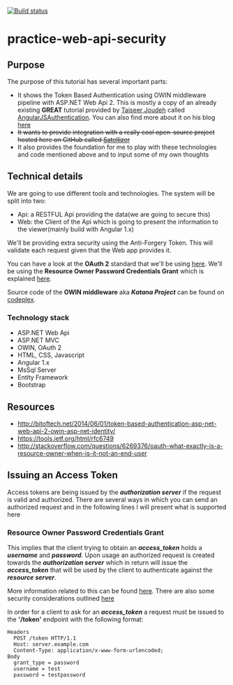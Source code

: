 [![Build status](https://ci.appveyor.com/api/projects/status/6d1wt5hjaag1qxbh?svg=true)](https://ci.appveyor.com/project/aoancea/practice-web-api-security)

# practice-web-api-security

## Purpose
The purpose of this tutorial has several important parts:
  * It shows the Token Based Authentication using OWIN middleware pipeline with ASP.NET Web Api 2. This is mostly a copy of an already existing **GREAT** tutorial provided by [Taiseer Joudeh](https://github.com/tjoudeh) called [AngularJSAuthentication](https://github.com/tjoudeh/AngularJSAuthentication). You can also find more about it on his blog [here](http://bitoftech.net/2014/06/01/token-based-authentication-asp-net-web-api-2-owin-asp-net-identity/)
  * ~~It wants to provide integration with a really cool open-source project hosted here on GitHub called [Satellizer](https://github.com/sahat/satellizer)~~
  * It also provides the foundation for me to play with these technologies and code mentioned above and to input some of my own thoughts

## Technical details
We are going to use different tools and technologies. The system will be split into two:
  * Api: a RESTFUL Api providing the data(we are going to secure this)
  * Web: the Client of the Api which is going to present the information to the viewer(mainly build with Angular 1.x)

We'll be providing extra security using the Anti-Forgery Token. This will validate each request given that the Web app provides it.

You can have a look at the **OAuth 2** standard that we'll be using [here](https://tools.ietf.org/html/rfc6749). We'll be using the **Resource Owner Password Credentials Grant** which is explained [here](http://tools.ietf.org/html/rfc6749#section-4.3).

Source code of the **OWIN middleware** aka ***Katana Project*** can be found on [codeplex](https://katanaproject.codeplex.com/SourceControl/latest#README).

### Technology stack
 * ASP.NET Web Api
 * ASP.NET MVC
 * OWIN, OAuth 2
 * HTML, CSS, Javascript
 * Angular 1.x
 * MsSql Server
 * Entity Framework
 * Bootstrap


## Resources
 * http://bitoftech.net/2014/06/01/token-based-authentication-asp-net-web-api-2-owin-asp-net-identity/
 * https://tools.ietf.org/html/rfc6749
 * http://stackoverflow.com/questions/6269376/oauth-what-exactly-is-a-resource-owner-when-is-it-not-an-end-user

## Issuing an Access Token
Access tokens are being issued by the ***authorization server*** if the request is valid and authorized. There are several ways in which you can send an authorized request and in the following lines I will present what is supported here

### Resource Owner Password Credentials Grant
This implies that the client trying to obtain an ***access_token*** holds a ***username*** and ***password***. Upon usage an authorized request is created towards the ***authorization server*** which in return will issue the ***access_token*** that will be used by the client to authenticate against the ***resource server***.

More information related to this can be found [here](https://tools.ietf.org/html/rfc6749#section-4.3). There are also some security considerations outlined [here](https://tools.ietf.org/html/rfc6749#section-10.7)

In order for a client to ask for an ***access_token*** a request must be issued to the **'/token'** endpoint with the following format:

```
Headers
  POST /token HTTP/1.1
  Host: server.example.com
  Content-Type: application/x-www-form-urlencoded;
Body
  grant_type = password
  username = test
  password = testpassword
```
